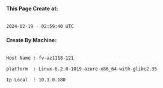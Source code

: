 
   
#### This Page Create at:

```bash

2024-02-19 - 02:59:40 UTC

```

#### Create By Machine:

```bash

Host Name : fv-az1118-121

platform  : Linux-6.2.0-1019-azure-x86_64-with-glibc2.35

Ip Local  : 10.1.0.180

```

